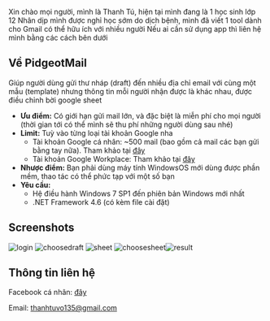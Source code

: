 Xin chào mọi người, mình là Thanh Tú, hiện tại mình đang là 1 học sinh lớp 12
Nhân dịp mình được nghỉ học sớm do dịch bệnh, mình đã viết 1 tool dành cho Gmail có thể hữu ích với nhiều người
Nếu ai cần sử dụng app thì liên hệ mình bằng các cách bên dưới

## Về PidgeotMail
Giúp người dùng gửi thư nháp (draft) đến nhiều địa chỉ email với cùng một mẫu (template) nhưng thông tin mỗi người nhận được là khác nhau, được điều chỉnh bời google sheet
- **Ưu điểm:** Có giới hạn gửi mail lớn, và đặc biệt là miễn phí cho mọi người (thời gian tới có thể mình sẽ thu phí những người dùng sau nhé)
- **Limit:** Tuỳ vào từng loại tài khoản Google nha
  - Tài khoản Google cá nhân: ~500 mail (bao gồm cả mail các bạn gửi bằng tay nữa). Tham khảo tại [đây](https://support.google.com/mail/answer/22839?hl=vi#zippy=%2Cb%E1%BA%A1n-%C4%91%C3%A3-%C4%91%E1%BA%A1t-%C4%91%E1%BA%BFn-gi%E1%BB%9Bi-h%E1%BA%A1n-g%E1%BB%ADi-th%C6%B0)
  - Tài khoản Google Workplace: Tham khảo tại [đây](https://support.google.com/a/answer/166852?hl=en#zippy=%2Cconvert-to-a-paid-account%2Climits-increase-for-paid-accounts%2Climits-for-drive-and-groups-with-free-trial-accounts)
- **Nhược điểm:** Bạn phải dùng máy tính WindowsOS mới dùng được phần mềm, thao tác có thể phức tạp với một số bạn
- **Yêu cầu:** 
  - Hệ điều hành Windows 7 SP1 đến phiên bản Windows mới nhất
  - .NET Framework 4.6 (có kèm file cài đặt)
  
## Screenshots
![login](https://bl6pap003files.storage.live.com/y4m8eKrmDagRrIl94CJzDyJpVa3eBZuc-XU8niSrV6CN0iyvorBK2Sj7S_mNlu7B-xKxtKzejC2c4EyhX5s4AJw7gCZtufcyU5VfNbEXwMqE0jH9ixFM86H4KU1XyUaJT-S3Pp8fLshh-OjsN5o0TTWiBOOrbMlit75aR_Zbpts_AP_XS0ZNL3MK-lhOII4yh7t?width=256&height=151&cropmode=none) ![choosedraft](https://bl6pap003files.storage.live.com/y4mxxdtw9mxaSs4qNBdBj2meLNEe7BcVj4MjSzby7FQMs6iXHiPZi2YcK6lcLfQ9FD1AaU2hvEIvPuOwJuIo1Sa3PEJlcO_IvhjSbttkZJoVCUXKGBvm06VvqenwSoj1IQWe2nYj6kCtackwCJW91ganWqJd966EIYOwWA5tJkPRJYuryn8MU2LpBR3hbTVV1xf?width=256&height=151&cropmode=none) ![sheet](https://bl6pap003files.storage.live.com/y4mlXyvJE1k4UVSCUtQNLQNRR2tt731JcK3G6YAcYBlFMSTLmkWIx6IGLbNaVuDPoN7bqqsn9mLjtS-7TspackuMcYMFu-xKWfhzE37ijYQ8bwTDQP3DuqQeq0F4tRZ5qOqAmF2PAbJrO0wa85y4qRmUm-lq5ctnVAF8nPnBonpTW-fPeYv1apKY5szrjT7uAPA?width=256&height=151&cropmode=none) ![choosesheet](https://bl6pap003files.storage.live.com/y4mHctnDrvBe7nnzLl48J_FvgEC5fHwrH4LvlIu162f1Kpli0sJzUSFrYpk1-UfRlqYCEEURJiL6teIeRP7HX1JhtE18nncEEsbzeYfNwpaDDU6GkNS6NVWjQU0JuBuj5powjJAyws1DbpLu1exNR29dHhSrv5FsiF1ZrwMqXrT6TucGSTkr9ETFNQWMTpUEH53?width=256&height=150&cropmode=none)![result](https://bl6pap003files.storage.live.com/y4mqoaDnTVWdgTEyhgwuNSeMHBefCy-u4w1MrezYdhvDK8DbhPlti3LYcFWBs-z6UNIV_9qL7tx4JODAmKvHXI80Y_jtL2rxZ9egH6xKAgLf026YS-RExVODUDO9ONbyOUshPcea9E6DCDVA7qyo1Q_4iLAXjcFGJrKV-s4xCpoaU5wkMFewKEkRkBHF6p0J-vv?width=256&height=150&cropmode=none)

## Thông tin liên hệ
Facebook cá nhân: [đây](https://www.facebook.com/thanhtuvo135)

Email: thanhtuvo135@gmail.com
